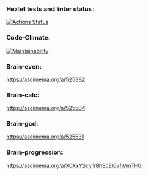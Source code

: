 ### Hexlet tests and linter status:
[![Actions Status](https://github.com/Alaiv/php-project-45/workflows/hexlet-check/badge.svg)](https://github.com/Alaiv/php-project-45/actions)

### Code-Climate:
[![Maintainability](https://api.codeclimate.com/v1/badges/1b98c85e50e393b681fc/maintainability)](https://codeclimate.com/github/Alaiv/php-project-45/maintainability)

### Brain-even:
https://asciinema.org/a/525382

### Brain-calc:
https://asciinema.org/a/525504

### Brain-gcd:
https://asciinema.org/a/525531

### Brain-progression:
https://asciinema.org/a/X0XxY2dy1r8hScEl6vfjVmTHG
